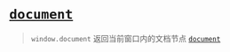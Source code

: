 # [`document`](https://developer.mozilla.org/zh-CN/docs/Web/API/Window/document)

> `window.document` 返回当前窗口内的文档节点 [`document`](https://developer.mozilla.org/zh-CN/docs/Web/API/Document)
